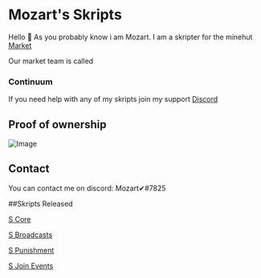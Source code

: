 # Mozart's Skripts

Hello 👋 As you probably know i am Mozart. I am a skripter for the minehut [Market](https://minehut.com/market/catalog)

Our market team is called
### Continuum

If you need help with any of my skripts join my support [Discord](https://discord.gg/8buk8TXYkT)

## Proof of ownership

![Image](https://i.imgur.com/7Mibwvm.png)

## Contact

You can contact me on discord: Mozart✔#7825

##Skripts Released

[S Core](https://www.spigotmc.org/resources/s-core-skript-essentials-alternative.81423/)

[S Broadcasts](https://www.spigotmc.org/resources/s-broadcasts-skript.79914/)

[S Punishment](https://www.spigotmc.org/resources/s-punishment-skript.79917/)

[S Join Events](https://www.spigotmc.org/resources/s-join-events-skript.79955/)
